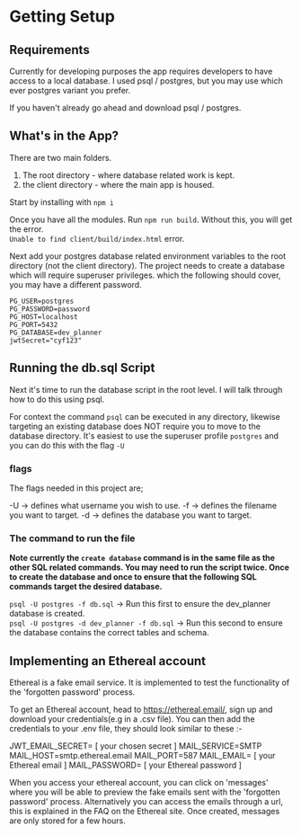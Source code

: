 # Getting Setup

## Requirements

Currently for developing purposes the app requires developers to have access to a local database.
I used psql / postgres, but you may use which ever postgres variant you prefer.

If you haven't already go ahead and download psql / postgres.

## What's in the App?

There are two main folders.

1. The root directory - where database related work is kept.
2. the client directory - where the main app is housed.

Start by installing with `npm i`

Once you have all the modules. Run `npm run build`. Without this, you will get the error.  
`Unable to find client/build/index.html` error.

Next add your postgres database related environment variables to the root directory (not the client directory). The project needs to create a database which will require superuser privileges. which the following should cover, you may have a different password.

```
PG_USER=postgres
PG_PASSWORD=password
PG_HOST=localhost
PG_PORT=5432
PG_DATABASE=dev_planner
jwtSecret="cyf123"
```

## Running the db.sql Script

Next it's time to run the database script in the root level. I will talk through how to do this using psql.

For context the command `psql` can be executed in any directory, likewise targeting an existing database does NOT require you to move to the database directory. It's easiest to use the superuser profile `postgres` and you can do this with the flag `-U`

### flags

The flags needed in this project are;

-U -> defines what username you wish to use.
-f -> defines the filename you want to target.
-d -> defines the database you want to target.

### The command to run the file

**Note currently the `create database` command is in the same file as the other SQL related commands. You may need to run the script twice. Once to create the database and once to ensure that the following SQL commands target the desired database.**

`psql -U postgres -f db.sql` -> Run this first to ensure the dev_planner database is created.  
`psql -U postgres -d dev_planner -f db.sql` -> Run this second to ensure the database contains the correct tables and schema.

## Implementing an Ethereal account

Ethereal is a fake email service. It is implemented to test the functionality of the 'forgotten password' process.

To get an Ethereal account, head to https://ethereal.email/, sign up and download your credentials(e.g in a .csv file). You can then add the credentials to your .env file, they should look similar to these :-

JWT_EMAIL_SECRET= [ your chosen secret ]
MAIL_SERVICE=SMTP
MAIL_HOST=smtp.ethereal.email
MAIL_PORT=587
MAIL_EMAIL= [ your Ethereal email ]
MAIL_PASSWORD= [ your Ethereal password ]

When you access your ethereal account, you can click on 'messages' where you will be able to preview the fake emails sent with the 'forgotten password' process. Alternatively you can access the emails through a url, this is explained in the FAQ on the Ethereal site. Once created, messages are only stored for a few hours.